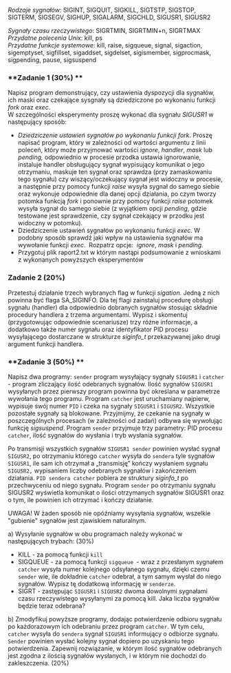 *Rodzaje sygnałów*: SIGINT, SIGQUIT, SIGKILL, SIGTSTP, SIGSTOP, SIGTERM,
SIGSEGV, SIGHUP, SIGALARM, SIGCHLD, SIGUSR1, SIGUSR2

*Sygnały czasu rzeczywistego*: SIGRTMIN, SIGRTMIN+n, SIGRTMAX  
*Przydatne polecenia Unix*: kill, ps  
*Przydatne funkcje systemowe*: kill, raise, sigqueue, signal, sigaction,
sigemptyset, sigfillset, sigaddset, sigdelset, sigismember, sigprocmask,
sigpending, pause, sigsuspend

### **Zadanie 1 (30%) **

Napisz program demonstrujący, czy ustawienia dyspozycji dla sygnałów,
ich maski oraz czekające sysgnały są dziedziczone po wykonaniu funkcji
*fork* oraz *exec*.  
W szczególności eksperymenty proszę wykonać dla sygnału *SIGUSR1* w
następujący sposób:

-   *Dziedziczenie ustawień sygnałów po wykonaniu funkcji fork*. Proszę
    napisać program, który w zależności od wartości argumentu z linii
    poleceń, który może przyjmować wartości *ignore*, *handler*, *mask*
    lub *pending,* odpowiednio w procesie przodka ustawia ignorowanie,
    instaluje handler obsługujący sygnał wypisujący komunikat o jego
    otrzymaniu, maskuje ten sygnał oraz sprawdza (przy zamaskowaniu tego
    sygnału) czy wiszący/oczekujący sygnał jest widoczny w procesie, a
    następnie przy pomocy funkcji *raise* wysyła sygnał do samego siebie
    oraz wykonuje odpowiednie dla danej opcji działania, po czym tworzy
    potomka funkcją *fork* i ponownie przy pomocy funkcji *raise*
    potomek wysyła sygnał do samego siebie (z wyjątkiem opcji *pending*,
    gdzie testowane jest sprawdzenie, czy sygnał czekający w przodku
    jest widoczny w potomku).
-   Dziedziczenie ustawień sygnałów po wykonaniu funkcji *exec*. W
    podobny sposób sprawdź jaki wpływ na ustawienia sygnałów ma
    wywołanie funkcji *exec*.  Rozpatrz opcje:  *ignore*, *mask* i
    *pending.*
-   Przygotuj plik raport2.txt w którym nastąpi podsumowanie z wnioskami
    z wykonanych powyższych eksperymentów

### **Zadanie 2 (20%)**

Przetestuj działanie trzech wybranych flag w funkcji *sigation.* Jedną z
nich powinna być flaga SA_SIGINFO. Dla tej flagi zainstaluj procedurę
obsługi sygnału (handler) dla odpowiednio dobranych sygnałów stosując
składnie procedury handlera z trzema argumentami. Wypisz i skomentuj
(przygotowując odpowiednie scenariusze) trzy różne informacje, a
dodatkowo także numer sygnału oraz identyfikator PID procesu
wysyłającego dostarczane w strukturze *siginfo_t* przekazywanej jako
drugi argument funkcji handlera.

### **Zadanie 3 (50%) **

Napisz dwa programy: `sender` program wysyłający sygnały `SIGUSR1` i
`catcher` - program zliczający ilość odebranych sygnałów. Ilość sygnałów
`SIGUSR1` wysyłanych przez pierwszy program powinna być określana w
parametrze wywołania tego programu. Program `catcher` jest uruchamiany
najpierw, wypisuje swój numer `PID` i czeka na sygnały `SIGUSR1` i
`SIGUSR2`. Wszystkie pozostałe sygnały są blokowane. Przyjmijmy, że
czekanie na sygnały w poszczególnych procesach (w zależności od zadań)
odbywa się wywołując funkcję *sigsuspend*. Program `sender` przyjmuje
trzy parametry: PID procesu `catcher`, ilość sygnałów do wysłania i tryb
wysłania sygnałów.

Po transmisji wszystkich sygnałów `SIGUSR1 sender` powinien wysłać
sygnał `SIGUSR2`, po otrzymaniu którego `catcher` wysyła do `sendera`
tyle sygnałów `SIGUSR1`, ile sam ich otrzymał a „transmisję” kończy
wysłaniem sygnału `SIGUSR2,` wypisaniem liczby odebranych sygnałów i
zakończeniem działania. `PID sendera catcher` pobiera ze struktury
*siginfo_t* po przechwyceniu od niego sygnału. Program `sender` po
otrzymaniu sygnału SIGUSR2 wyświetla komunikat o ilości otrzymanych
sygnałów SIGUSR1 oraz o tym, ile powinien ich otrzymać i kończy
działanie.

UWAGA! W żaden sposób nie opóźniamy wysyłania sygnałów, wszelkie
"gubienie" sygnałów jest zjawiskiem naturalnym.

a\) Wysyłanie sygnałów w obu programach należy wykonać w następujących
trybach: (30%)

-   KILL - za pomocą funkcji `kill`
-   SIGQUEUE - za pomocą funkcji `sigqueue `- wraz z przesłanym sygnałem
    `catcher` wysyła numer kolejnego odsyłanego sygnału, dzięki czemu
    `sender` wie, ile dokładnie `catcher` odebrał, a tym samym wysłał do
    niego sygnałów. Wypisz tę dodatkową informację w `senderze`.
-   SIGRT - zastępując `SIGUSR1` i `SIGUSR2` dwoma dowolnymi sygnałami
    czasu rzeczywistego wysyłanymi za pomocą kill. Jaka liczba sygnałów
    będzie teraz odebrana?

b\) Zmodyfikuj powyższe programy, dodając potwierdzenie odbioru sygnału
po każdorazowym ich odebraniu przez program `catcher`. W tym celu,
`catcher` wysyła do `sendera` sygnał `SIGUSR1` informujący o odbiorze
sygnału. `Sender` powinien wysłać kolejny sygnał dopiero po uzyskaniu
tego potwierdzenia. Zapewnij rozwiązanie, w którym ilość sygnałów
odebranych jest zgodna z ilością sygnałów wysłanych, i w którym nie
dochodzi do zakleszczenia. (20%)
